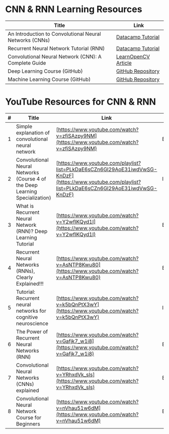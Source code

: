 # CNN & RNN Learning Resources

| Title | Link |
|-------|------|
| An Introduction to Convolutional Neural Networks (CNNs) | <a href="https://www.datacamp.com/tutorial/introduction-to-convolutional-neural-networks-cnns" target="_blank">Datacamp Tutorial</a> |
| Recurrent Neural Network Tutorial (RNN) | <a href="https://www.datacamp.com/tutorial/tutorial-for-recurrent-neural-network" target="_blank">Datacamp Tutorial</a> |
| Convolutional Neural Network (CNN): A Complete Guide | <a href="https://learnopencv.com/understanding-convolutional-neural-networks-cnn/" target="_blank">LearnOpenCV Article</a> |
| Deep Learning Course (GitHub) | <a href="https://github.com/MatchLab-Imperial/deep-learning-course" target="_blank">GitHub Repository</a> |
| Machine Learning Course (GitHub) | <a href="https://github.com/MatchLab-Imperial/machine-learning-course" target="_blank">GitHub Repository</a> |



# YouTube Resources for CNN & RNN

| # | Title | Link | Difficulty | Notes |
|---|-------|------|------------|-------|
| 1 | Simple explanation of convolutional neural network | [https://www.youtube.com/watch?v=zfiSAzpy9NM](https://www.youtube.com/watch?v=zfiSAzpy9NM) | Beginner | A gentle intro to CNNs — minimal math, good for absolute beginners. :contentReference[oaicite:1]{index=1} |
| 2 | Convolutional Neural Networks (Course 4 of the Deep Learning Specialization) | [https://www.youtube.com/playlist?list=PLkDaE6sCZn6Gl29AoE31iwdVwSG-KnDzF](https://www.youtube.com/playlist?list=PLkDaE6sCZn6Gl29AoE31iwdVwSG-KnDzF) | Intermediate/Advanced | Playlist form, academic depth. |
| 3 | What is Recurrent Neural Network (RNN)? Deep Learning Tutorial | [https://www.youtube.com/watch?v=Y2wfIKQyd1I](https://www.youtube.com/watch?v=Y2wfIKQyd1I) | Beginner | Intro to RNNs, sequence modelling. |
| 4 | Recurrent Neural Networks (RNNs), Clearly Explained!!! | [https://www.youtube.com/watch?v=AsNTP8Kwu80](https://www.youtube.com/watch?v=AsNTP8Kwu80) | Beginner/Intermediate | Covers RNNs and the vanishing/exploding gradient issue. |
| 5 | Tutorial: Recurrent neural networks for cognitive neuroscience | [https://www.youtube.com/watch?v=k5bQnPtX3wY](https://www.youtube.com/watch?v=k5bQnPtX3wY)  | Intermediate/Advanced | Focused on RNNs in neuroscience context — more niche. |
| 6 | The Power of Recurrent Neural Networks (RNN) | [https://www.youtube.com/watch?v=Gafjk7_w1i8](https://www.youtube.com/watch?v=Gafjk7_w1i8)  | Beginner/Intermediate | Overview of RNNs and their applications. |
| 7 | Convolutional Neural Networks (CNNs) explained | [https://www.youtube.com/watch?v=YRhxdVk_sIs](https://www.youtube.com/watch?v=YRhxdVk_sIs) | Beginner | Visual explanation of CNN layers, filters. |
| 8 | Convolutional Neural Network Course for Beginners | [https://www.youtube.com/watch?v=nVhau51w6dM](https://www.youtube.com/watch?v=nVhau51w6dM) | Beginner | Full course (~2h) focused on CNNs for image classification. |
